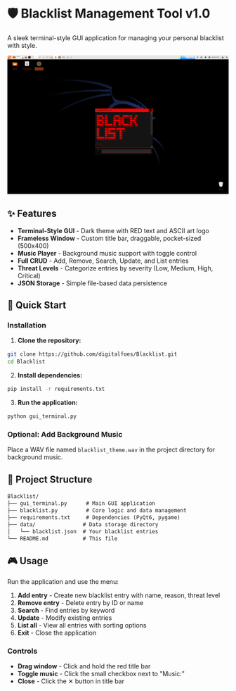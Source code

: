 # 🛡️ Blacklist Management Tool v1.0

A sleek terminal-style GUI application for managing your personal blacklist with style.

![Blacklist Screenshot](blacklist_screenshot.png)

## ✨ Features

- **Terminal-Style GUI** - Dark theme with RED text and ASCII art logo
- **Frameless Window** - Custom title bar, draggable, pocket-sized (500x400)
- **Music Player** - Background music support with toggle control
- **Full CRUD** - Add, Remove, Search, Update, and List entries
- **Threat Levels** - Categorize entries by severity (Low, Medium, High, Critical)
- **JSON Storage** - Simple file-based data persistence

## 🚀 Quick Start

### Installation

1. **Clone the repository:**
```bash
git clone https://github.com/digitalfoes/Blacklist.git
cd Blacklist
```

2. **Install dependencies:**
```bash
pip install -r requirements.txt
```

3. **Run the application:**
```bash
python gui_terminal.py
```

### Optional: Add Background Music
Place a WAV file named `blacklist_theme.wav` in the project directory for background music.

## 📁 Project Structure

```
Blacklist/
├── gui_terminal.py      # Main GUI application
├── blacklist.py         # Core logic and data management
├── requirements.txt     # Dependencies (PyQt6, pygame)
├── data/               # Data storage directory
│   └── blacklist.json  # Your blacklist entries
└── README.md           # This file
```

## 🎮 Usage

Run the application and use the menu:

1. **Add entry** - Create new blacklist entry with name, reason, threat level
2. **Remove entry** - Delete entry by ID or name
3. **Search** - Find entries by keyword
4. **Update** - Modify existing entries
5. **List all** - View all entries with sorting options
0. **Exit** - Close the application

### Controls
- **Drag window** - Click and hold the red title bar
- **Toggle music** - Click the small checkbox next to "Music:"
- **Close** - Click the ✕ button in title bar
